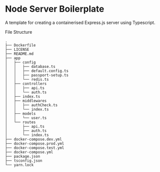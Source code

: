 # Node Server Boilerplate

A template for creating a containerised Express.js server using Typescript.

File Structure  
```
.
├── Dockerfile
├── LICENSE
├── README.md
├── app
│   ├── config
│   │   ├── database.ts
│   │   ├── default.config.ts
│   │   ├── passport-setup.ts
│   │   └── redis.ts
│   ├── controllers
│   │   ├── api.ts
│   │   └── auth.ts
│   ├── index.ts
│   ├── middlewares
│   │   ├── authCheck.ts
│   │   └── index.ts
│   ├── models
│   │   └── user.ts
│   └── routes
│       ├── api.ts
│       ├── auth.ts
│       └── index.ts
├── docker-compose.dev.yml
├── docker-compose.prod.yml
├── docker-compose.test.yml
├── docker-compose.yml
├── package.json
├── tsconfig.json
└── yarn.lock
```
